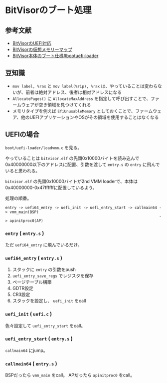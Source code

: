 # BitVisorのブート処理

## 参考文献

- [BitVisorのUEFI対応](https://www.bitvisor.org/summit2/slides/bitvisor-summit-2-03-eiraku.pdf)
- [BitVisorの仮想メモリーマップ](https://qiita.com/hdk_2/items/6c7aaa72f5dcfcfda342)
- [BitVisor本体のブート仕様#bootuefi-loader](https://qiita.com/hdk_2/items/b73161f08fefce0d99c3#bootuefi-loader)

## 豆知識

- `mov label, %rax` と `mov label(%rip), %rax` は、やっていることは変わらないが、前者は絶対アドレス、後者は相対アドレスになる
- `AllocatePages()` に `AllocateMaxAddress` を指定して呼び出すことで、ファームウェアが空き領域を見つけてくれる
- メモリタイプを例えば `EfiUnusableMemory` としておくことで、ファームウェア、他のUEFIアプリケーションやOSがその領域を使用することはなくなる

## UEFIの場合

`boot/uefi-loader/loadvmm.c` を見る。

やっていることは `bitvisor.elf` の先頭0x10000バイトを読み込んで0x40000000以下のアドレスに配置、引数を渡して `entry.s` の `entry` に飛んでいると思われる。

`bitvisor.elf` の先頭0x10000バイトが2nd VMM loaderで、本体は0x40000000-0x47ffffffに配置しているよう。

処理の順番。

```
entry -> uefi64_entry -> uefi_init -> uefi_entry_start -> callmain64 -> vmm_main(BSP)
                                                                     -> apinitproc0(AP)
```

### `entry` ( `entry.s` )

ただ `uefi64_entry` に飛んでいるだけ。

### `uefi64_entry` ( `entry.s` )

1. スタックに `entry` の引数をpush
2. `uefi_entry_save_regs` でレジスタを保存
3. ページテーブル構築
4. GDTR設定
5. CR3設定
6. スタックを設定し、 `uefi_init` をcall

### `uefi_init` ( `uefi.c` )

色々設定して `uefi_entry_start` をcall。

### `uefi_entry_start` ( `entry.s` )

`callmain64` にjump。

### `callmain64` ( `entry.s` )

BSPだったら `vmm_main` をcall。
APだったら `apinitproc0` をcall。